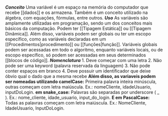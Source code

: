 ***Conceito***
	Uma variável é um espaço na memória do computador que recebe [[dados]] e os armazena. Também é um conceito utilizado na álgebra, com equações, fórmulas, entre outros.
***Uso***
	As variáveis são amplamente utilizadas em programação, sendo um dos conceitos mais básicos da computação. Podem ter [[Tipagem Estática]] ou [[Tipagem Dinâmica]].
	Além disso, variáveis podem ser globais ou ter um escopo específico, como as variáveis declaradas em um [[Procedimentos|procedimento]] ou [[funções|função]]. Variáveis globais podem ser acessadas em todo o algoritmo, enquanto variáveis locais, ou de escopo específico, só podem ser acessadas em seus determinados [[blocos de código]].
***Nomenclatura***
	1. Deve começar com uma letra
	2. Não pode ser uma keyword (palavra reservada da linguagem)
	3. Não pode conter espaços em branco
	4. Deve possuir um identificador que deixe óbvio qual o dado que a mesma recebe
	**Além disso, as variaveis podem ser nomeadas utilizando camelCase:**
		Primeira palavra inteira minúscula, outras começam com letra maiúscula. Ex.: nomeCliente, idadeUsuario, inputDoLogin.
	**em snake_case:**
		Palavras são separadas por underscore ( _ ). Ex.: nome_cliente, idade_usuario, input_do_login.
	**E em PascalCase:**
		Todas as palavras começam com letra maiúscula. Ex.: NomeCliente, IdadeUsuario, InputDoLogin. 